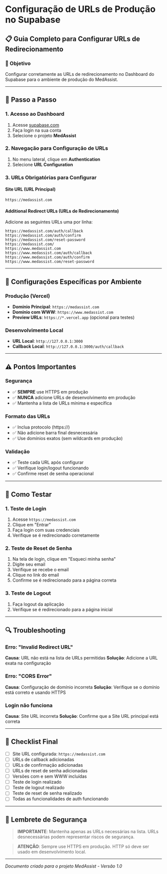 # Configuração de URLs de Produção no Supabase

## 📋 Guia Completo para Configurar URLs de Redirecionamento

### 🎯 Objetivo
Configurar corretamente as URLs de redirecionamento no Dashboard do Supabase para o ambiente de produção do MedAssist.

---

## 🚀 Passo a Passo

### 1. Acesso ao Dashboard
1. Acesse [supabase.com](https://supabase.com)
2. Faça login na sua conta
3. Selecione o projeto **MedAssist**

### 2. Navegação para Configuração de URLs
1. No menu lateral, clique em **Authentication**
2. Selecione **URL Configuration**

### 3. URLs Obrigatórias para Configurar

#### Site URL (URL Principal)
```
https://medassist.com
```

#### Additional Redirect URLs (URLs de Redirecionamento)
Adicione as seguintes URLs uma por linha:

```
https://medassist.com/auth/callback
https://medassist.com/auth/confirm
https://medassist.com/reset-password
https://medassist.com/
https://www.medassist.com
https://www.medassist.com/auth/callback
https://www.medassist.com/auth/confirm
https://www.medassist.com/reset-password
```

---

## 🔧 Configurações Específicas por Ambiente

### Produção (Vercel)
- **Domínio Principal**: `https://medassist.com`
- **Domínio com WWW**: `https://www.medassist.com`
- **Preview URLs**: `https://*.vercel.app` (opcional para testes)

### Desenvolvimento Local
- **URL Local**: `http://127.0.0.1:3000`
- **Callback Local**: `http://127.0.0.1:3000/auth/callback`

---

## ⚠️ Pontos Importantes

### Segurança
- ✅ **SEMPRE** use HTTPS em produção
- ✅ **NUNCA** adicione URLs de desenvolvimento em produção
- ✅ Mantenha a lista de URLs mínima e específica

### Formato das URLs
- ✅ Inclua protocolo (https://)
- ✅ Não adicione barra final desnecessária
- ✅ Use domínios exatos (sem wildcards em produção)

### Validação
- ✅ Teste cada URL após configurar
- ✅ Verifique login/logout funcionando
- ✅ Confirme reset de senha operacional

---

## 🧪 Como Testar

### 1. Teste de Login
1. Acesse `https://medassist.com`
2. Clique em "Entrar"
3. Faça login com suas credenciais
4. Verifique se é redirecionado corretamente

### 2. Teste de Reset de Senha
1. Na tela de login, clique em "Esqueci minha senha"
2. Digite seu email
3. Verifique se recebe o email
4. Clique no link do email
5. Confirme se é redirecionado para a página correta

### 3. Teste de Logout
1. Faça logout da aplicação
2. Verifique se é redirecionado para a página inicial

---

## 🔍 Troubleshooting

### Erro: "Invalid Redirect URL"
**Causa**: URL não está na lista de URLs permitidas
**Solução**: Adicione a URL exata na configuração

### Erro: "CORS Error"
**Causa**: Configuração de domínio incorreta
**Solução**: Verifique se o domínio está correto e usando HTTPS

### Login não funciona
**Causa**: Site URL incorreta
**Solução**: Confirme que a Site URL principal está correta

---

## 📝 Checklist Final

- [ ] Site URL configurada: `https://medassist.com`
- [ ] URLs de callback adicionadas
- [ ] URLs de confirmação adicionadas
- [ ] URLs de reset de senha adicionadas
- [ ] Versões com e sem WWW incluídas
- [ ] Teste de login realizado
- [ ] Teste de logout realizado
- [ ] Teste de reset de senha realizado
- [ ] Todas as funcionalidades de auth funcionando

---

## 🚨 Lembrete de Segurança

> **IMPORTANTE**: Mantenha apenas as URLs necessárias na lista. URLs desnecessárias podem representar riscos de segurança.

> **ATENÇÃO**: Sempre use HTTPS em produção. HTTP só deve ser usado em desenvolvimento local.

---

*Documento criado para o projeto MedAssist - Versão 1.0*